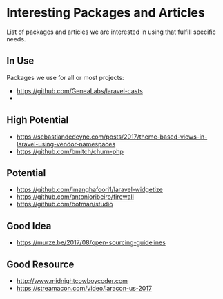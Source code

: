 # Interesting Packages and Articles
List of packages and articles we are interested in using that fulfill specific needs.

## In Use
Packages we use for all or most projects:
- https://github.com/GeneaLabs/laravel-casts
- 

## High Potential
- https://sebastiandedeyne.com/posts/2017/theme-based-views-in-laravel-using-vendor-namespaces
- https://github.com/bmitch/churn-php

## Potential
- https://github.com/imanghafoori1/laravel-widgetize
- https://github.com/antonioribeiro/firewall
- https://github.com/botman/studio

## Good Idea
- https://murze.be/2017/08/open-sourcing-guidelines

## Good Resource
- http://www.midnightcowboycoder.com
- https://streamacon.com/video/laracon-us-2017
